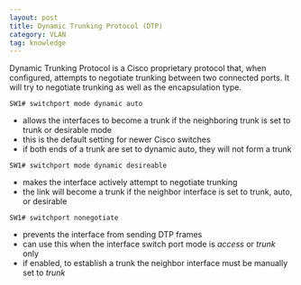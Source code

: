 ```yaml
---
layout: post
title: Dynamic Trunking Protocol (DTP)
category: VLAN
tag: knowledge
---
```

Dynamic Trunking Protocol is a Cisco proprietary protocol that, when configured, attempts to negotiate trunking between two connected ports. It will try to negotiate trunking as well as the encapsulation type.


```SW1# switchport mode dynamic auto```

- allows the interfaces to become a trunk if the neighboring trunk is set to trunk or desirable mode
- this is the default setting for newer Cisco switches
- if both ends of a trunk are set to dynamic auto, they will not form a trunk

```SW1# switchport mode dynamic desireable```
- makes the interface actively attempt to negotiate trunking
- the link will become a trunk if the neighbor interface is set to trunk, auto, or desirable

```SW1# switchport nonegotiate```
- prevents the interface from sending DTP frames
- can use this when the interface switch port mode is *access* or *trunk* only
- if enabled, to establish a trunk the neighbor interface must be manually set to *trunk*

